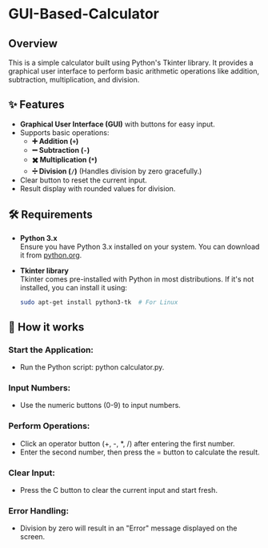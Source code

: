 # GUI-Based-Calculator
## Overview
This is a simple calculator built using Python's Tkinter library. It provides a graphical user interface to perform basic arithmetic operations like addition, subtraction, multiplication, and division.

## ✨ Features
- **Graphical User Interface (GUI)** with buttons for easy input.
- Supports basic operations:
  - **➕ Addition (`+`)**
  - **➖ Subtraction (`-`)**
  - **✖️ Multiplication (`*`)**
  - **➗ Division (`/`)** (Handles division by zero gracefully.)
- Clear button to reset the current input.
- Result display with rounded values for division.

## 🛠️ Requirements

- **Python 3.x**  
  Ensure you have Python 3.x installed on your system. You can download it from [python.org](https://www.python.org/).

- **Tkinter library**  
  Tkinter comes pre-installed with Python in most distributions. If it's not installed, you can install it using:  
  ```bash
  sudo apt-get install python3-tk  # For Linux

## 🚀 How it works
### Start the Application:
- Run the Python script: python calculator.py.
### Input Numbers:
- Use the numeric buttons (0-9) to input numbers.
### Perform Operations:
- Click an operator button (+, -, *, /) after entering the first number.
- Enter the second number, then press the = button to calculate the result.
### Clear Input:
- Press the C button to clear the current input and start fresh.
### Error Handling:
- Division by zero will result in an "Error" message displayed on the screen.
